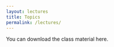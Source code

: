 ```yaml
---
layout: lectures
title: Topics
permalink: /lectures/
---
```

You can download the class material here. 